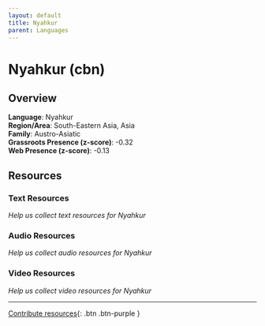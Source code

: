 ```yaml
---
layout: default
title: Nyahkur
parent: Languages
---
```


# Nyahkur (cbn)

## Overview

**Language**: Nyahkur  
**Region/Area**: South-Eastern Asia, Asia  
**Family**: Austro-Asiatic  
**Grassroots Presence (z-score)**: -0.32  
**Web Presence (z-score)**: -0.13  

## Resources

### Text Resources
*Help us collect text resources for Nyahkur*

### Audio Resources
*Help us collect audio resources for Nyahkur*

### Video Resources
*Help us collect video resources for Nyahkur*

---

[Contribute resources](https://forms.office.com/e/1SfLJx3u1r){: .btn .btn-purple }
